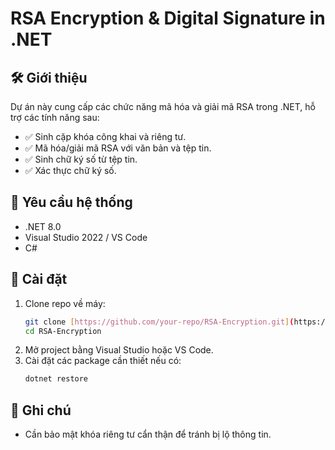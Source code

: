 # RSA Encryption & Digital Signature in .NET

## 🛠️ Giới thiệu
Dự án này cung cấp các chức năng mã hóa và giải mã RSA trong .NET, hỗ trợ các tính năng sau:
- ✅ Sinh cặp khóa công khai và riêng tư.
- ✅ Mã hóa/giải mã RSA với văn bản và tệp tin.
- ✅ Sinh chữ ký số từ tệp tin.
- ✅ Xác thực chữ ký số.

## 📌 Yêu cầu hệ thống
- .NET 8.0
- Visual Studio 2022 / VS Code
- C#

## 🚀 Cài đặt
1. Clone repo về máy:
   ```bash
   git clone [https://github.com/your-repo/RSA-Encryption.git](https://github.com/nguyenthihongnhungg/RSA_Project.git)
   cd RSA-Encryption
   ```
2. Mở project bằng Visual Studio hoặc VS Code.
3. Cài đặt các package cần thiết nếu có:
   ```bash
   dotnet restore
   ```

## 🎯 Ghi chú
- Cần bảo mật khóa riêng tư cẩn thận để tránh bị lộ thông tin.
